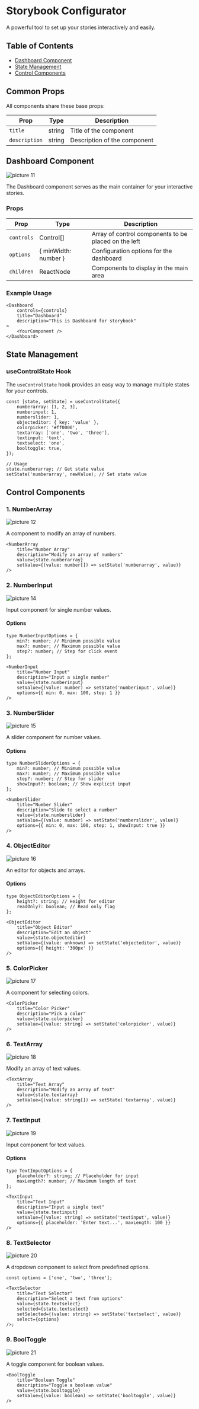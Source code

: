 # Storybook Configurator

A powerful tool to set up your stories interactively and easily.

## Table of Contents

-   [Dashboard Component](#dashboard-component)
-   [State Management](#state-management)
-   [Control Components](#control-components)

## Common Props

All components share these base props:

| Prop          | Type   | Description                  |
| ------------- | ------ | ---------------------------- |
| `title`       | string | Title of the component       |
| `description` | string | Description of the component |

## Dashboard Component

![picture 11](images/b6fead041fd8efb0ef39f1efee8a6f27e304305b58fa3afede290aa8c7b16d4c.png)

The Dashboard component serves as the main container for your interactive stories.

### Props

| Prop       | Type                 | Description                                          |
| ---------- | -------------------- | ---------------------------------------------------- |
| `controls` | Control[]            | Array of control components to be placed on the left |
| `options`  | { minWidth: number } | Configuration options for the dashboard              |
| `children` | ReactNode            | Components to display in the main area               |

### Example Usage

```tsx
<Dashboard
    controls={controls}
    title="Dashboard"
    description="This is Dashboard for storybook"
>
    <YourComponent />
</Dashboard>
```

## State Management

### useControlState Hook

The `useControlState` hook provides an easy way to manage multiple states for your controls.

```tsx
const [state, setState] = useControlState({
    numberarray: [1, 2, 3],
    numberinput: 1,
    numberslider: 1,
    objecteditor: { key: 'value' },
    colorpicker: '#ff0000',
    textarray: ['one', 'two', 'three'],
    textinput: 'text',
    textselect: 'one',
    booltoggle: true,
});

// Usage
state.numberarray; // Get state value
setState('numberarray', newValue); // Set state value
```

## Control Components

### 1. NumberArray

![picture 12](images/0a4a92f6e7d8d9c53f48474db8021d31adcf7950da0ba12fc5d4771c26ebfdc8.png)

A component to modify an array of numbers.

```tsx
<NumberArray
    title="Number Array"
    description="Modify an array of numbers"
    value={state.numberarray}
    setValue={(value: number[]) => setState('numberarray', value)}
/>
```

### 2. NumberInput

![picture 14](images/8070eb0491350db5089e2e87687593e8f6375366ce47d12b6a1af095d41e6deb.png)

Input component for single number values.

#### Options

```tsx
type NumberInputOptions = {
    min?: number; // Minimum possible value
    max?: number; // Maximum possible value
    step?: number; // Step for click event
};
```

```tsx
<NumberInput
    title="Number Input"
    description="Input a single number"
    value={state.numberinput}
    setValue={(value: number) => setState('numberinput', value)}
    options={{ min: 0, max: 100, step: 1 }}
/>
```

### 3. NumberSlider

![picture 15](images/e18b6844f8ad9282c821725ad57477328a8742ec8a67121bdde3237ff514bd79.png)

A slider component for number values.

#### Options

```tsx
type NumberSliderOptions = {
    min?: number; // Minimum possible value
    max?: number; // Maximum possible value
    step?: number; // Step for slider
    showInput?: boolean; // Show explicit input
};
```

```tsx
<NumberSlider
    title="Number Slider"
    description="Slide to select a number"
    value={state.numberslider}
    setValue={(value: number) => setState('numberslider', value)}
    options={{ min: 0, max: 100, step: 1, showInput: true }}
/>
```

### 4. ObjectEditor

![picture 16](images/763ce868e7665b367d7de8c9697eebf964361b2827e104266e812dbed109fe75.png)

An editor for objects and arrays.

#### Options

```tsx
type ObjectEditorOptions = {
    height?: string; // Height for editor
    readOnly?: boolean; // Read only flag
};
```

```tsx
<ObjectEditor
    title="Object Editor"
    description="Edit an object"
    value={state.objecteditor}
    setValue={(value: unknown) => setState('objecteditor', value)}
    options={{ height: '300px' }}
/>
```

### 5. ColorPicker

![picture 17](images/2dafdfac91fe7248a295863dce811541cd582837e0b42d9c10bc3697d10a6a82.png)

A component for selecting colors.

```tsx
<ColorPicker
    title="Color Picker"
    description="Pick a color"
    value={state.colorpicker}
    setValue={(value: string) => setState('colorpicker', value)}
/>
```

### 6. TextArray

![picture 18](images/b824760daeaa98cf0e5d59c9cbbaf8867e46ce4bcc879178ee3ea58aa7932719.png)

Modify an array of text values.

```tsx
<TextArray
    title="Text Array"
    description="Modify an array of text"
    value={state.textarray}
    setValue={(value: string[]) => setState('textarray', value)}
/>
```

### 7. TextInput

![picture 19](images/76d2879d426a67a57bbbfaf9443b1a15c3784cb3a243170c2f729aac9560c525.png)

Input component for text values.

#### Options

```tsx
type TextInputOptions = {
    placeholder?: string; // Placeholder for input
    maxLength?: number; // Maximum length of text
};
```

```tsx
<TextInput
    title="Text Input"
    description="Input a single text"
    value={state.textinput}
    setValue={(value: string) => setState('textinput', value)}
    options={{ placeholder: 'Enter text...', maxLength: 100 }}
/>
```

### 8. TextSelector

![picture 20](images/98c48ece4529fa61cb228f40b31889cd88358d967d3c5f2aa44f6155d4824447.png)

A dropdown component to select from predefined options.

```tsx
const options = ['one', 'two', 'three'];

<TextSelector
    title="Text Selector"
    description="Select a text from options"
    value={state.textselect}
    selected={state.textselect}
    setSelected={(value: string) => setState('textselect', value)}
    select={options}
/>;
```

### 9. BoolToggle

![picture 21](images/b5b9f578ce61adbd3fe0dec76d83a6d2b84a34b1d8e8a4637997bd9dec4d3f2e.png)

A toggle component for boolean values.

```tsx
<BoolToggle
    title="Boolean Toggle"
    description="Toggle a boolean value"
    value={state.booltoggle}
    setValue={(value: boolean) => setState('booltoggle', value)}
/>
```
